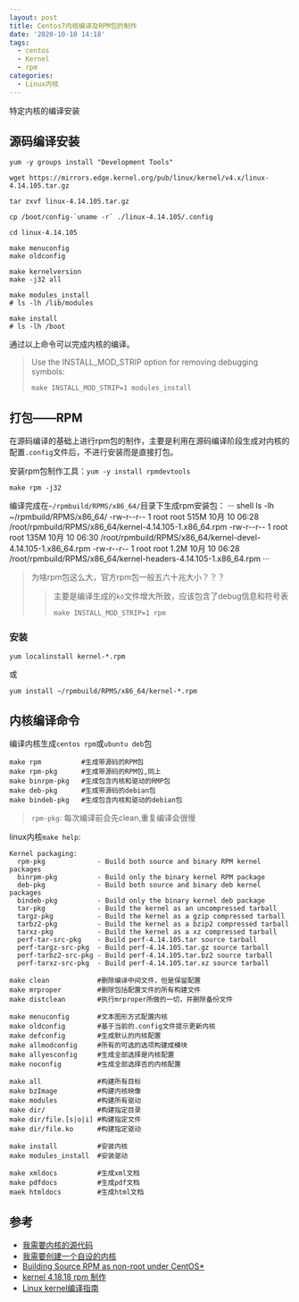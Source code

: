 ```yaml
---
layout: post
title: Centos7内核编译及RPM包的制作
date: '2020-10-10 14:18'
tags:
  - centos
  - Kernel
  - rpm
categories:
  - Linux内核
---
```


特定内核的编译安装

<!--more-->

## 源码编译安装

``` shell
yum -y groups install "Development Tools"

wget https://mirrors.edge.kernel.org/pub/linux/kernel/v4.x/linux-4.14.105.tar.gz

tar zxvf linux-4.14.105.tar.gz

cp /boot/config-`uname -r` ./linux-4.14.105/.config

cd linux-4.14.105

make menuconfig
make oldconfig

make kernelversion
make -j32 all

make modules_install
# ls -lh /lib/modules

make install
# ls -lh /boot
```
通过以上命令可以完成内核的编译。

>Use the INSTALL_MOD_STRIP option for removing debugging symbols:
> ```shell
> make INSTALL_MOD_STRIP=1 modules_install
> ```

## 打包——RPM

在源码编译的基础上进行rpm包的制作，主要是利用在源码编译阶段生成对内核的配置`.config`文件后，不进行安装而是直接打包。

安装rpm包制作工具：`yum -y install rpmdevtools`

``` shell
make rpm -j32
```
编译完成在`~/rpmbuild/RPMS/x86_64/`目录下生成rpm安装包：
··· shell
ls -lh ~/rpmbuild/RPMS/x86_64/
-rw-r--r-- 1 root root 515M 10月 10 06:28 /root/rpmbuild/RPMS/x86_64/kernel-4.14.105-1.x86_64.rpm
-rw-r--r-- 1 root root 135M 10月 10 06:30 /root/rpmbuild/RPMS/x86_64/kernel-devel-4.14.105-1.x86_64.rpm
-rw-r--r-- 1 root root 1.2M 10月 10 06:28 /root/rpmbuild/RPMS/x86_64/kernel-headers-4.14.105-1.x86_64.rpm
···
> 为啥rpm包这么大，官方rpm包一般五六十兆大小？？？
>>主要是编译生成的`ko`文件增大所致，应该包含了debug信息和符号表
>>```shell
>>make INSTALL_MOD_STRIP=1 rpm
>>```

### 安装

``` shell
yum localinstall kernel-*.rpm
```
或
``` shell
yum install ~/rpmbuild/RPMS/x86_64/kernel-*.rpm
```

## 内核编译命令

编译内核生成`centos rpm`或`ubuntu deb`包

``` shell
make rpm          #生成带源码的RPM包
make rpm-pkg      #生成带源码的RPM包,同上
make binrpm-pkg   #生成包含内核和驱动的RMP包
make deb-pkg      #生成带源码的debian包
make bindeb-pkg   #生成包含内核和驱动的debian包
```
> `rpm-pkg`: 每次编译前会先clean,重复编译会很慢

linux内核`make help`:
```
Kernel packaging:
  rpm-pkg             - Build both source and binary RPM kernel packages
  binrpm-pkg          - Build only the binary kernel RPM package
  deb-pkg             - Build both source and binary deb kernel packages
  bindeb-pkg          - Build only the binary kernel deb package
  tar-pkg             - Build the kernel as an uncompressed tarball
  targz-pkg           - Build the kernel as a gzip compressed tarball
  tarbz2-pkg          - Build the kernel as a bzip2 compressed tarball
  tarxz-pkg           - Build the kernel as a xz compressed tarball
  perf-tar-src-pkg    - Build perf-4.14.105.tar source tarball
  perf-targz-src-pkg  - Build perf-4.14.105.tar.gz source tarball
  perf-tarbz2-src-pkg - Build perf-4.14.105.tar.bz2 source tarball
  perf-tarxz-src-pkg  - Build perf-4.14.105.tar.xz source tarball
```

``` shell
make clean            #删除编译中间文件，但是保留配置
make mrproper         #删除包括配置文件的所有构建文件
make distclean        #执行mrproper所做的一切，并删除备份文件

make menuconfig       #文本图形方式配置内核
make oldconfig        #基于当前的.config文件提示更新内核
make defconfig        #生成默认的内核配置
make allmodconfig     #所有的可选的选项构建成模块
make allyesconfig     #生成全部选择是内核配置
make noconfig         #生成全部选择否的内核配置

make all              #构建所有目标
make bzImage          #构建内核映像
make modules          #构建所有驱动
make dir/             #构建指定目录
make dir/file.[s|o|i] #构建指定文件
make dir/file.ko      #构建指定驱动

make install          #安装内核
make modules_install  #安装驱动

make xmldocs          #生成xml文档
make pdfdocs          #生成pdf文档
maek htmldocs         #生成html文档
```

## 参考

- [我需要内核的源代码](https://wiki.centos.org/zh/HowTos/I_need_the_Kernel_Source)
- [我需要创建一个自设的内核](https://wiki.centos.org/zh/HowTos/Custom_Kernel)
- [Building Source RPM as non-root under CentOS*](http://www.owlriver.com/tips/non-root/)
- [kernel 4.18.18 rpm 制作](https://www.cnblogs.com/wangjq19920210/p/10819541.html)
- [Linux kernel编译指南](https://blog.csdn.net/csujiangyu/article/details/84718750)
